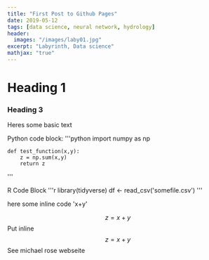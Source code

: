 ```yaml
---
title: "First Post to Github Pages"
date: 2019-05-12
tags: [data science, neural network, hydrology]
header:
  images: "/images/laby01.jpg"
excerpt: "Labyrinth, Data science"
mathjax: "true"
---
```


# Heading 1

### Heading 3

Heres some basic text 

Python code block:
'''python
    import numpy as np

    def test_function(x,y):
        z = np.sum(x,y)
        return z
'''

R Code Block
'''r
library(tidyverse)
df <- read_csv('somefile.csv')
'''

here some inline code 'x+y'

$$z = x+y$$
Put inline $$z=x+y$$
See michael rose webseite
     